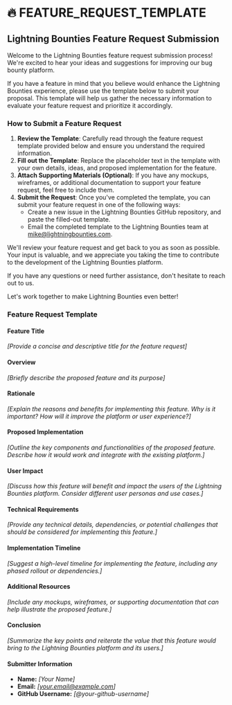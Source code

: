 # 🔥 FEATURE\_REQUEST\_TEMPLATE

## Lightning Bounties Feature Request Submission

Welcome to the Lightning Bounties feature request submission process! We're excited to hear your ideas and suggestions for improving our bug bounty platform.

If you have a feature in mind that you believe would enhance the Lightning Bounties experience, please use the template below to submit your proposal. This template will help us gather the necessary information to evaluate your feature request and prioritize it accordingly.

### How to Submit a Feature Request

1. **Review the Template**: Carefully read through the feature request template provided below and ensure you understand the required information.
2. **Fill out the Template**: Replace the placeholder text in the template with your own details, ideas, and proposed implementation for the feature.
3. **Attach Supporting Materials (Optional)**: If you have any mockups, wireframes, or additional documentation to support your feature request, feel free to include them.
4. **Submit the Request**: Once you've completed the template, you can submit your feature request in one of the following ways:
   * Create a new issue in the Lightning Bounties GitHub repository, and paste the filled-out template.
   * Email the completed template to the Lightning Bounties team at [mike@lightningbounties.com](mailto:mike@lightningbounties.com).

We'll review your feature request and get back to you as soon as possible. Your input is valuable, and we appreciate you taking the time to contribute to the development of the Lightning Bounties platform.

If you have any questions or need further assistance, don't hesitate to reach out to us.

Let's work together to make Lightning Bounties even better!

### Feature Request Template

#### Feature Title

_\[Provide a concise and descriptive title for the feature request]_

#### Overview

_\[Briefly describe the proposed feature and its purpose]_

#### Rationale

_\[Explain the reasons and benefits for implementing this feature. Why is it important? How will it improve the platform or user experience?]_

#### Proposed Implementation

_\[Outline the key components and functionalities of the proposed feature. Describe how it would work and integrate with the existing platform.]_

#### User Impact

_\[Discuss how this feature will benefit and impact the users of the Lightning Bounties platform. Consider different user personas and use cases.]_

#### Technical Requirements

_\[Provide any technical details, dependencies, or potential challenges that should be considered for implementing this feature.]_

#### Implementation Timeline

_\[Suggest a high-level timeline for implementing the feature, including any phased rollout or dependencies.]_

#### Additional Resources

_\[Include any mockups, wireframes, or supporting documentation that can help illustrate the proposed feature.]_

#### Conclusion

_\[Summarize the key points and reiterate the value that this feature would bring to the Lightning Bounties platform and its users.]_

#### Submitter Information

* **Name:** _\[Your Name]_
* **Email:** _\[your.email@example.com]_
* **GitHub Username:** _\[@your-github-username]_
